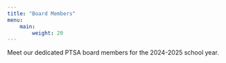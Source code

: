 ```yaml
---
title: "Board Members"
menu:
    main:
        weight: 20
---
```


Meet our dedicated PTSA board members for the 2024-2025 school year.
